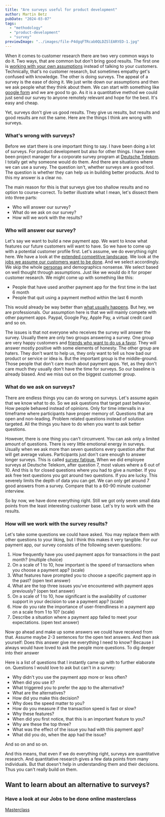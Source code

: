 ```yaml
---
title: "Are surveys useful for product development"
author: Martin Betz
pubDate: "2024-03-07"
tags:
  - "methodology"
  - "product-development"
  - "survey"
previewImage: "../images/file-P4dgqFTRcab0QLDZSlEARYED-1.jpg"
---
```


When it comes to customer research there are two very common ways to do it. Two ways, that are common but don't bring good results. The first one is [working with your own assumptions](/en/blog/we-assume-a-world-that-isnt-there/) instead of talking to your customers. Technically, that's no customer research, but sometimes empathy get's confused with knowledge. The other is doing surveys. The appeal of a survey is the ease of doing it. We just write down our assumptions and then we ask people what they think about them. We can start with something like [google form](https://forms.google.com/) and we are good to go. As it is a quantitative method we could just send our survey to anyone remotely relevant and hope for the best. It's easy and cheap.

Yet, surveys don't give us good results. They give us results, but results and good results are not the same. Here are the things I think are wrong with surveys.

### What's wrong with surveys?

Before we start there is one important thing to say. I have been doing a lot of surveys. For product development but also for other things. I have even been project manager for a corporate survey program at [Deutsche Telekom](https://www.telekom.com/). I totally get why someone would do them. And there are situations where we can use a survey. The question isn't, whether surveys are a good tool. The question is whether they can help us in building better products. And to this my answer is a clear no.

The main reason for this is that surveys give too shallow results and no option to course-correct. To better illustrate what I mean, let's dissect them into three parts:



- Who will answer our survey?
- What do we ask on our survey?
- How will we work with the results?

### Who will answer our survey?

Let's say we want to build a new payment app. We want to know what features our future customers will want to have. So we have to come up with a potential customer profile first. Let's assume, we do everything right here. We have a look at the [extended competitive landscape](/en/blog/how-to-use-the-extended-competitive-landscape/). We look at the [jobs we assume our customers want to be done](/en/blog/understanding-the-jobs-to-be-done-perspective/). And we select accordingly. We skip the whole [personas](/en/blog/are-personas-useful-for-product-development/) and demographics nonsense. We select based on well thought through assumptions. Just like we would do it for proper customer research. We might come up with something like this:

- People that have used another payment app for the first time in the last 6 month
- People that quit using a payment method within the last 6 month

This would already be way better than [what usually happens](/en/blog/would-you-rather-eat-a-dolphin-or-buy-our-product/). But hey, we are professionals. Our assumption here is that we will mainly compete with other payment apps. Paypal, Google Pay, Apple Pay, a virtual credit card and so on.

The issues is that not everyone who receives the survey will answer the survey. Usually there are only two groups answering a survey. One group are very happy customers and [friends who want to do us a favor](https://www.momtestbook.com/). They will answer mostly positive with some elements of honesty. The other group are haters. They don't want to help us, they only want to tell us how bad our product or service or idea is. But the important group is the middle-ground. Those people that don't care much about payment apps. Yet, as they don't care much they usually don't have the time for surveys. So our baseline is already biased. And we miss out on the biggest customer group.

### What do we ask on surveys?

There are endless things you can do wrong on surveys. Let's assume again that we know what to do. So we ask questions that target past behavior. How people behaved instead of opinions. Only for time intervalls in a timeframe where participants have proper memory of. Questions that are open and non-leading. Problem related questions instead of solution targeted. All the things you have to do when you want to ask better questions.

However, there is one thing you can't circumvent. You can ask only a limited amount of questions. There is very little emotional energy in surveys. Usually when we ask more than seven questions every question after that will get average values. Participants just don't care enough to answer longer surveys. This is called [survey fatigue.](https://granicus.com/blog/how-to-avoid-survey-fatigue/) When we did employee surveys at Deutsche Telekom, after question 7, most values where a 6 out of 10. And this is for closed questions where you had to give a number. If you ask free text questions you got around two questions. If you are lucky. This severely limits the depth of data you can get. We can only get around 7 good answers from a survey. Compare that to a 60-90 minute customer interview.

So by now, we have done everything right. Still we got only seven small data points from the least interesting customer base. Let's try to work with the results.

### How will we work with the survey results?

Let's take some questions we could have asked. You may replace them with other questions to your liking, but I think this makes it very tangible. For our payment app, our survey consists of the following seven questions:

1. How frequently have you used payment apps for transactions in the past month? (multiple choice)
2. On a scale of 1 to 10, how important is the speed of transactions when you choose a payment app? (scale)
3. What features have prompted you to choose a specific payment app in the past? (open text answer)
4. What are the top three issues you've encountered with payment apps previously? (open text answer)
5. On a scale of 1 to 10, how significant is the availability of customer support in your decision to use a payment app? (scale)
6. How do you rate the importance of user-friendliness in a payment app on a scale from 1 to 10? (scale)
7. Describe a situation where a payment app failed to meet your expectations. (open text answer)

Now go ahead and make up some answers we could have received from that. Assume maybe 2-3 sentences for the open text answers. And then ask yourself: Does this answer give me everything I need to know? Because I always would have loved to ask the people more questions. To dig deeper into their answer

Here is a list of questions that I instantly came up with to further elaborate on. Questions I would love to ask but can't in a survey: 

- Why didn't you use the payment app more or less often? 
- When did you use it? 
- What triggered you to prefer the app to the alternative? 
- What are the alternatives? 
- How did you make this decision? 
- Why does the speed matter to you? 
- How do you measure if the transaction speed is fast or slow? 
- Why these features? 
- When did you first notice, that this is an important feature to you? 
- Why are these the top three? 
- What was the effect of the issue you had with this payment app? 
- What did you do, when the app had the issue? 

And so on and so on.

And this means, that even if we do everything right, surveys are quantitative research. And quantitative research gives a few data points from many individuals. But that doesn't help in understanding them and their decisions. Thus you can't really build on them.

## Want to learn about an alternative to surveys?

### Have a look at our Jobs to be done online masterclass

[Masterclass](https://utxo.solutions/services/mastering-jobs-to-be-done-online-workshop/)

